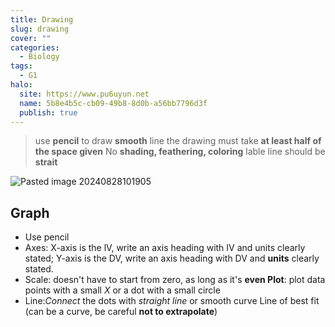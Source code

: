 ```yaml
---
title: Drawing
slug: drawing
cover: ""
categories:
  - Biology
tags:
  - G1
halo:
  site: https://www.pu6uyun.net
  name: 5b8e4b5c-cb09-49b8-8d0b-a56bb7796d3f
  publish: true
---
```

> use **pencil** to draw **smooth** line
> the drawing must take **at least half of the space given**
> No **shading, feathering, coloring**
> lable line should be **strait**

![Pasted image 20240828101905](https://pu6uyun-image.oss-cn-hongkong.aliyuncs.com/Pasted%20image%2020240828101905.png)

## Graph

- Use pencil
- Axes: X-axis is the lV, write an axis heading with IV and units clearly stated; Y-axis is the DV, write an axis heading with DV and **units** clearly stated.
- Scale: doesn't have to start from zero, as long as it's **even Plot**: plot data points with a small *X* or a dot with a small circle
- Line:*Connect* the dots with *straight line* or smooth curve Line of best fit (can be a curve, be careful **not to extrapolate**)

